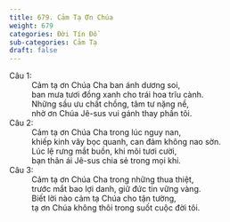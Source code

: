 ```yaml
---
title: 679. Cảm Tạ Ơn Chúa
weight: 679
categories: Đời Tín Đồ
sub-categories: Cảm Tạ
draft: false
---
```

<dl><dt>Câu 1:</dt><dd data-verse="1">Cảm tạ ơn Chúa Cha ban ánh dương soi, <br/>ban mưa tươi đồng xanh cho trái hoa trĩu cành. <br/>Những sầu ưu chất chồng, tâm tư nặng nề, <br/>nhờ ơn Chúa Jê-sus vui gánh thay phần tôi. </dd><dt>Câu 2:</dt><dd data-verse="2">Cảm tạ ơn Chúa Cha trong lúc nguy nan, <br/>khiếp kinh vây bọc quanh, can đảm không nao sờn. <br/>Lúc lệ rưng mắt buồn, khi môi tươi cười, <br/>bạn thân ái Jê-sus chia sẻ trong mọi khi. </dd><dt>Câu 3:</dt><dd data-verse="3">Cảm tạ ơn Chúa Cha trong những thua thiệt, <br/>trước mắt bao lợi danh, giữ đức tin vững vàng. <br/>Biết lời nào cảm tạ Chúa cho tận tường, <br/>tạ ơn Chúa không thôi trong suốt cuộc đời tôi. </dd></dl>